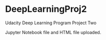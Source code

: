 # DeepLearningProj2
Udacity Deep Learning Program Project Two

Jupyter Notebook file and HTML file uploaded.
